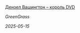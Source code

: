 <!--2025-05-15 16:30:13-->
<div class="yb">
  <a class="nodecor" href="/index.html?mir_kino/denzel_vashington_korol_dvd">
    <img class="preview" data-videoid="https://rutube.ru/play/embed/http://rutube.ru/video/ac7ee16e230521105407610b1832b87d/" src="http://pic.rutubelist.ru/video/2025-05-15/41/2a/412ac03b6315630e9cfb3a04e6d9282f.jpg" align="left" alt="">
  </a>
  <div class="inlbl text">
    <p><a class="nodecor" href="/index.html?mir_kino/denzel_vashington_korol_dvd">Дензел Вашингтон – король DVD</a></p>
    <p><i class="smaller2">GreenGrass</i></p>
    <i class="smaller3">2025-05-15</i>
  </div>
</div>
